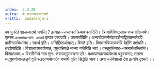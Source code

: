 ```yaml
---
index:  5.2.28
sutra:  वेः शालच्छङ्कटच्चौ
vritti:  padamanjari
---
```


क्व पुनरेते शालजादयो भवन्ति ? इत्याह--ससाधनक्रियावचनादिति। क्रियाविशिष्टसाधनवचनादित्यर्थः। एतच्च `उपसर्गाच्छन्दसि धात्वर्थे` इत्यत्र प्रत्यपादि। उपसर्गादिति। अन्यत्रोपसर्गसंज्ञादर्शनाद्विषयान्तरेऽपि प्रादीनामभिधानम्। स्वार्थ इति। अनिर्द्दिष्टार्थत्वात्। विगते इति। विगमनक्रियाकर्त्तरि वेर्वृत्ति दर्शयति। तद्योगादिति। विशालावयवयोगात्, व्युत्पत्तिपक्षे नान्या गतिरिति भावः।
वस्तुगतिमाह--परमार्थतस्त्विति। विशालत्वम् = विस्तीर्णत्वं नाम गुणः, तस्माद्गुणवचना एते। वक्ष्मयाणप्रत्ययापेक्षया बहुवचनम्; ततश्च यद्गुणयोगाच्छङ्गे वृत्तिस्तद्गणयोगादेव गव्यपि वृत्तिः सिद्धेति भावः। तथा च-विशालो देश इत्यपि दृश्यते ।।

